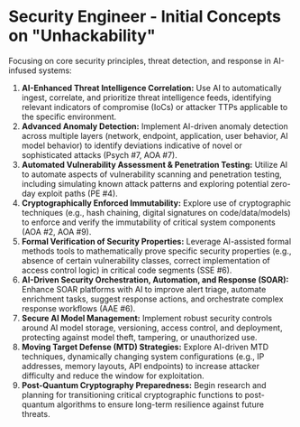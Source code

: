 # Security Engineer - Initial Concepts on "Unhackability"

Focusing on core security principles, threat detection, and response in AI-infused systems:

1.  **AI-Enhanced Threat Intelligence Correlation:** Use AI to automatically ingest, correlate, and prioritize threat intelligence feeds, identifying relevant indicators of compromise (IoCs) or attacker TTPs applicable to the specific environment.
2.  **Advanced Anomaly Detection:** Implement AI-driven anomaly detection across multiple layers (network, endpoint, application, user behavior, AI model behavior) to identify deviations indicative of novel or sophisticated attacks (Psych #7, AOA #7).
3.  **Automated Vulnerability Assessment & Penetration Testing:** Utilize AI to automate aspects of vulnerability scanning and penetration testing, including simulating known attack patterns and exploring potential zero-day exploit paths (PE #4).
4.  **Cryptographically Enforced Immutability:** Explore use of cryptographic techniques (e.g., hash chaining, digital signatures on code/data/models) to enforce and verify the immutability of critical system components (AOA #2, AOA #9).
5.  **Formal Verification of Security Properties:** Leverage AI-assisted formal methods tools to mathematically prove specific security properties (e.g., absence of certain vulnerability classes, correct implementation of access control logic) in critical code segments (SSE #6).
6.  **AI-Driven Security Orchestration, Automation, and Response (SOAR):** Enhance SOAR platforms with AI to improve alert triage, automate enrichment tasks, suggest response actions, and orchestrate complex response workflows (AAE #6).
7.  **Secure AI Model Management:** Implement robust security controls around AI model storage, versioning, access control, and deployment, protecting against model theft, tampering, or unauthorized use.
8.  **Moving Target Defense (MTD) Strategies:** Explore AI-driven MTD techniques, dynamically changing system configurations (e.g., IP addresses, memory layouts, API endpoints) to increase attacker difficulty and reduce the window for exploitation.
9.  **Post-Quantum Cryptography Preparedness:** Begin research and planning for transitioning critical cryptographic functions to post-quantum algorithms to ensure long-term resilience against future threats. 